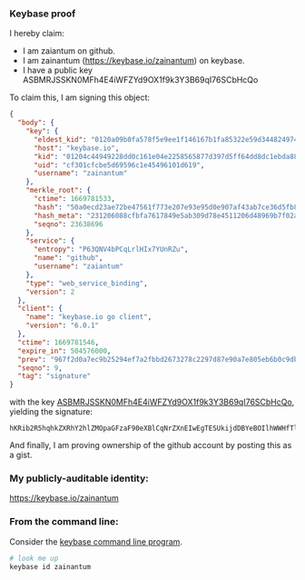 ### Keybase proof

I hereby claim:

  * I am zaiantum on github.
  * I am zainantum (https://keybase.io/zainantum) on keybase.
  * I have a public key ASBMRJSSKN0MFh4E4iWFZYd9OX1f9k3Y3B69qI76SCbHcQo

To claim this, I am signing this object:

```json
{
  "body": {
    "key": {
      "eldest_kid": "0120a09b0fa578f5e9ee1f146167b1fa85322e59d34482497459fcb963732de414d90a",
      "host": "keybase.io",
      "kid": "01204c44949228dd0c161e04e2258565877d397d5ff64dd8dc1ebda88efa4826c7710a",
      "uid": "cf301cfcbe5d69596c1e45496101d619",
      "username": "zainantum"
    },
    "merkle_root": {
      "ctime": 1669781533,
      "hash": "50a0ecd23ae72be47561f773e207e93e95d0e907af43ab7ce36d5fb83bcc1ddc07b7347672009990da8f836e230540699499b8114bee4265830379127831e5cc",
      "hash_meta": "231206088cfbfa7617849e5ab309d78e4511206d48969b7f02a338d4e22b1412",
      "seqno": 23638696
    },
    "service": {
      "entropy": "P63QNV4bPCqLrlHIx7YUnRZu",
      "name": "github",
      "username": "zaiantum"
    },
    "type": "web_service_binding",
    "version": 2
  },
  "client": {
    "name": "keybase.io go client",
    "version": "6.0.1"
  },
  "ctime": 1669781546,
  "expire_in": 504576000,
  "prev": "967f2d0a7ec9b25294ef7a2fbbd2673278c2297d87e90a7e805eb6b0c9dbae76",
  "seqno": 9,
  "tag": "signature"
}
```

with the key [ASBMRJSSKN0MFh4E4iWFZYd9OX1f9k3Y3B69qI76SCbHcQo](https://keybase.io/zainantum), yielding the signature:

```
hKRib2R5hqhkZXRhY2hlZMOpaGFzaF90eXBlCqNrZXnEIwEgTESUkijdDBYeBOIlhWWHfTl9X/ZN2NwevaiO+kgmx3EKp3BheWxvYWTESpcCCcQgln8tCn7JslKU73ovu9JnMnjCKX2H6Qp+gF62sMnbrnbEIGtWdEZnkSQlbtXVOUDXAaLk+mWxEeIbbWU676y4xcP0AgHCo3NpZ8RAk9Q8tsBcXGJzdI5kPuT5UYjhAOORdZR4NSBl8mvAQjXwHyFkWL8ostUY3QC8reBu1pui5dwQ3BWiOqAapqIyBahzaWdfdHlwZSCkaGFzaIKkdHlwZQildmFsdWXEILQQTCkBZ7ebp8XP9epvEyCOmH6itQsUBfW9LMltQeolo3RhZ80CAqd2ZXJzaW9uAQ==

```

And finally, I am proving ownership of the github account by posting this as a gist.

### My publicly-auditable identity:

https://keybase.io/zainantum

### From the command line:

Consider the [keybase command line program](https://keybase.io/download).

```bash
# look me up
keybase id zainantum
```
